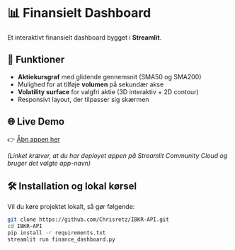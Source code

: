 # 📊 Finansielt Dashboard

Et interaktivt finansielt dashboard bygget i **Streamlit**.

## 🚀 Funktioner
- **Aktiekursgraf** med glidende gennemsnit (SMA50 og SMA200)
- Mulighed for at tilføje **volumen** på sekundær akse
- **Volatility surface** for valgfri aktie (3D interaktiv + 2D contour)
- Responsivt layout, der tilpasser sig skærmen

## 🌐 Live Demo
👉 [Åbn appen her](https://finance-dashboard.streamlit.app)

*(Linket kræver, at du har deployet appen på Streamlit Community Cloud og bruger det valgte app-navn)*

## 🛠 Installation og lokal kørsel
Vil du køre projektet lokalt, så gør følgende:

```bash
git clone https://github.com/Chrisretz/IBKR-API.git
cd IBKR-API
pip install -r requirements.txt
streamlit run finance_dashboard.py

